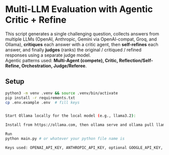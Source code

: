 # Multi-LLM Evaluation with Agentic Critic + Refine

This script generates a single challenging question, collects answers from multiple LLMs (OpenAI, Anthropic, Gemini via OpenAI-compat, Groq, and Ollama), **critiques** each answer with a critic agent, then **self-refines** each answer, and finally **judges** (ranks) the original / critiqued / refined responses using a separate judge model.  
Agentic patterns used: **Multi-Agent (compete), Critic, Reflection/Self-Refine, Orchestration, Judge/Referee**.

## Setup
```bash
python3 -m venv .venv && source .venv/bin/activate
pip install -r requirements.txt
cp .env.example .env  # fill keys


Start Ollama locally for the local model (e.g., llama3.2):

Install from https://ollama.com, then ollama serve and ollama pull llama3.2.

Run
python main.py # or whatever your python file name is

Keys used: OPENAI_API_KEY, ANTHROPIC_API_KEY, optional GOOGLE_API_KEY, DEEPSEEK_API_KEY, GROQ_API_KEY.